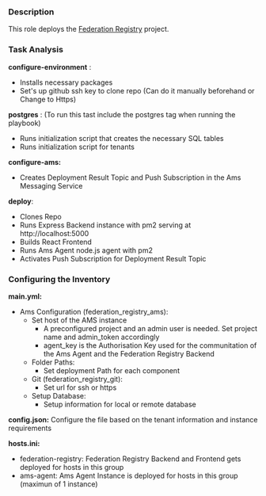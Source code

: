 ### Description

This role deploys the [Federation Registry](https://github.com/rciam/rciam-federation-registry) project.

### Task Analysis
  **configure-environment** :
- Installs necessary packages
- Set's up github ssh key to clone repo (Can do it manually beforehand or Change to Https)

**postgres** : (To run this tast include the postgres tag when running the playbook)
- Runs initialization script that creates the necessary SQL tables
- Runs initialization script for tenants

**configure-ams:**
   - Creates Deployment Result Topic and Push Subscription in the Ams Messaging Service

**deploy**:
- Clones Repo
- Runs Express Backend instance with pm2 serving at http://localhost:5000
- Builds React Frontend
- Runs Ams Agent node.js agent with pm2
- Activates Push Subscription for Deployment Result Topic

### Configuring the Inventory
&NewLine;

 **main.yml:**
- Ams Configuration (federation_registry_ams):
    - Set host of the AMS instance
        - A preconfigured project and an admin user is needed. Set project name and admin_token accordingly
        - agent_key is the Authorisation Key used for the communitation of the Ams Agent and the Federation Registry Backend
    - Folder Paths:
      - Set deployment Path for each component
    - Git (federation_registry_git):
      - Set url for ssh or https
    - Setup Database:
      - Setup information for local or remote database

 **config.json:** Configure the file based on the tenant information and instance requirements

 **hosts.ini:**
- federation-registry: Federation Registry Backend and Frontend gets deployed for hosts in this group
 - ams-agent: Ams Agent Instance is deployed for hosts in this group (maximun of 1 instance)
